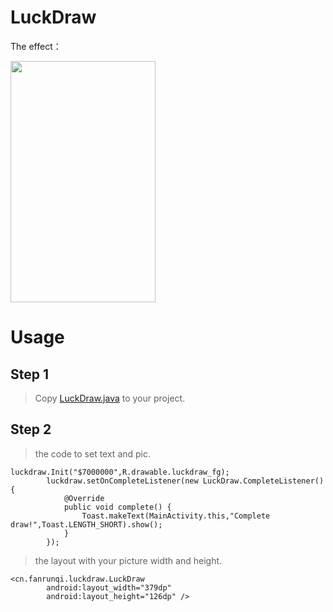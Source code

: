 # LuckDraw


The effect：

<img src="http://fanrunqi.github.io/images/LuckDraw/1.gif" width = "232" height = "386"  />

# Usage

## Step 1

> Copy [LuckDraw.java](https://github.com/fanrunqi/LuckDraw/blob/master/app/src/main/java/cn/fanrunqi/luckdraw/LuckDraw.java) to your project.

## Step 2

> the code to set text and pic.


```
luckdraw.Init("$7000000",R.drawable.luckdraw_fg);
        luckdraw.setOnCompleteListener(new LuckDraw.CompleteListener() {
            @Override
            public void complete() {
                Toast.makeText(MainActivity.this,"Complete draw!",Toast.LENGTH_SHORT).show();
            }
        });
```


> the layout with your picture width and height.

```
<cn.fanrunqi.luckdraw.LuckDraw
        android:layout_width="379dp"
        android:layout_height="126dp" />
```
